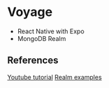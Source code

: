 # Voyage

- React Native with Expo
- MongoDB Realm

## References
[Youtube tutorial](https://www.youtube.com/watch?v=uH-X37WPGYw&t=479s)
[Realm examples](https://github.com/realm/realm-js/tree/main/examples)